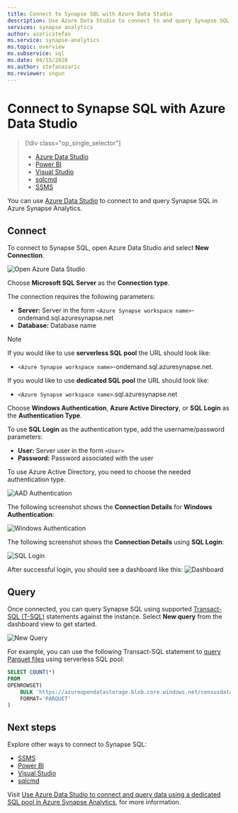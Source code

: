 ```yaml
---
title: Connect to Synapse SQL with Azure Data Studio
description: Use Azure Data Studio to connect to and query Synapse SQL in Azure Synapse Analytics. 
services: synapse analytics
author: azaricstefan 
ms.service: synapse-analytics
ms.topic: overview 
ms.subservice: sql 
ms.date: 04/15/2020 
ms.author: stefanazaric 
ms.reviewer: sngun
---
```

 
# Connect to Synapse SQL with Azure Data Studio

> [!div class="op_single_selector"]
>
> * [Azure Data Studio](get-started-azure-data-studio.md)
> * [Power BI](get-started-power-bi-professional.md)
> * [Visual Studio](../sql/get-started-visual-studio.md)
> * [sqlcmd](get-started-connect-sqlcmd.md)
> * [SSMS](get-started-ssms.md)

You can use [Azure Data Studio](/sql/azure-data-studio/download-azure-data-studio?view=azure-sqldw-latest&preserve-view=true) to connect to and query Synapse SQL in Azure Synapse Analytics. 

## Connect

To connect to Synapse SQL, open Azure Data Studio and select **New Connection**.

![Open Azure Data Studio](./media/get-started-azure-data-studio/1-start.png)

Choose **Microsoft SQL Server** as the **Connection type**.

The connection requires the following parameters:

* **Server:** Server in the form `<Azure Synapse workspace name>`-ondemand.sql.azuresynapse.net
* **Database:** Database name

> [!NOTE]
> If you would like to use **serverless SQL pool** the URL should look like:
>
> - `<Azure Synapse workspace name>`-ondemand.sql.azuresynapse.net.
>
> If you would like to use **dedicated SQL pool** the URL should look like:
>
> - `<Azure Synapse workspace name>`.sql.azuresynapse.net

Choose **Windows Authentication**, **Azure Active Directory**, or **SQL Login** as the **Authentication Type**.

To use **SQL Login** as the authentication type, add the username/password parameters:

* **User:** Server user in the form `<User>`
* **Password:** Password associated with the user

To use Azure Active Directory, you need to choose the needed authentication type.

![AAD Authentication](./media/get-started-azure-data-studio/3-aad-auth.png)

The following screenshot shows the **Connection Details** for **Windows Authentication**:

![Windows Authentication](./media/get-started-azure-data-studio/3-windows-auth.png)

The following screenshot shows the **Connection Details** using **SQL Login**:

![SQL Login](./media/get-started-azure-data-studio/2-database-details.png)

After successful login, you should see a dashboard like this:
![Dashboard](./media/get-started-azure-data-studio/4-dashboard.png)

## Query

Once connected, you can query Synapse SQL using supported [Transact-SQL (T-SQL)](/sql/t-sql/language-reference?view=azure-sqldw-latest&preserve-view=true) statements against the instance. Select **New query** from the dashboard view to get started.

![New Query](./media/get-started-azure-data-studio/5-new-query.png)

For example, you can use the following Transact-SQL statement to [query Parquet files](query-parquet-files.md) using serverless SQL pool:

```sql
SELECT COUNT(*)
FROM  
OPENROWSET(
    BULK 'https://azureopendatastorage.blob.core.windows.net/censusdatacontainer/release/us_population_county/year=20*/*.parquet',
    FORMAT='PARQUET'
)
```
## Next steps 
Explore other ways to connect to Synapse SQL: 

- [SSMS](get-started-ssms.md)
- [Power BI](get-started-power-bi-professional.md)
- [Visual Studio](..//sql/get-started-visual-studio.md)
- [sqlcmd](get-started-connect-sqlcmd.md)

Visit [Use Azure Data Studio to connect and query data using a dedicated SQL pool in Azure Synapse Analytics](/sql/azure-data-studio/quickstart-sql-dw), for more information.
